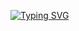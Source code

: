 [![Typing SVG](https://readme-typing-svg.demolab.com?font=Fira+Code&weight=500&pause=1000&color=000000&width=435&lines=%D0%97%D0%B4%D1%80%D0%B0%D0%B2%D1%81%D1%82%D0%B2%D1%83%D0%B9%D1%82%D0%B5!+%F0%9F%91%8B;Salut!+%F0%9F%91%8B;Ciao!+%F0%9F%91%8B;Selam!+%F0%9F%91%8B;%E4%BD%A0%E5%A5%BD+%F0%9F%91%8B;%E0%A4%A8%E0%A4%AE%E0%A4%B8%E0%A5%8D%E0%A4%A4%E0%A5%87+%F0%9F%91%8B;%CE%93%CE%B5%CE%B9%CE%AC+%CF%83%CE%BF%CF%85+%F0%9F%91%8B;Hello!+%F0%9F%91%8B)](https://git.io/typing-svg)

<!--
<table>
<tr>
<td valign="top" width="33%">
<h4>Frontend</h4>
<div align="center">
<a href="https://">
<img src="img/html.svg" alt="html" width="50" height="50">
</a>
&nbsp;&nbsp;&nbsp;
<a href="https://">
<img src="img/css.svg" alt="css" width="50" height="50">
</a>
&nbsp;&nbsp;&nbsp;
<a href="https://">
<img src="img/javascript.svg" alt="javascript" width="50" height="50">
</a>
&nbsp;&nbsp;&nbsp;
<a href="https://">
<img src="img/typescript.svg" alt="typescript" width="55" height="55">
</a>
</div>
</td>

<td valign="top" width="33%">
<h4>Backend</h4>
<div align="center">
<a href="https://">
<img src="img/node.svg" alt="node" width="50" height="50">
</a>
&nbsp;&nbsp;&nbsp;
<a href="https://">
<img src="img/php.svg" alt="php" width="50" height="50">
</a>
</div>
</td>

<td valign="top" width="33%">
<h4>DevOps</h4>
<div align="center">
<a href="https://">
<img src="img/git.svg" alt="git" width="50" height="50">
</a>
</div>
</td>
</tr>
</table>
-->